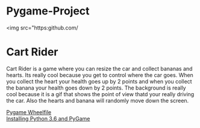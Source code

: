 # Pygame-Project
<img src="https:github.com/
<h1> Cart Rider</h1> 
<p> Cart Rider is a game where you can resize the car and collect bananas and hearts. Its really cool because you get to control where the car goes. When you collect the heart your health goes up by 2 points and when you collect the banana your health goes down by 2 points. The background is really cool because it is a gif that shows the point of view thatd your really driving the car. Also the hearts and banana will randomly move down the screen. </p>  
<a href = "http://wwww.1fd.uci.edu/~goh1ke/pythonlibs/#pygame"> Pygame Wheelfile </a> 
<br>
<a href = "https://youtu.be/ GikMdhAhv0"> Installing Python 3.6 and PyGame
